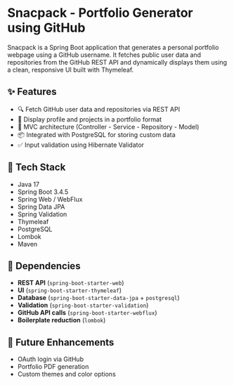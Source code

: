 # Snacpack - Portfolio Generator using GitHub

Snacpack is a Spring Boot application that generates a personal portfolio webpage using a GitHub username. It fetches public user data and repositories from the GitHub REST API and dynamically displays them using a clean, responsive UI built with Thymeleaf.

## ✨ Features

- 🔍 Fetch GitHub user data and repositories via REST API
- 🎨 Display profile and projects in a portfolio format
- 📄 MVC architecture (Controller - Service - Repository - Model)
- 📦 Integrated with PostgreSQL for storing custom data
- ✅ Input validation using Hibernate Validator

## 🚀 Tech Stack

- Java 17
- Spring Boot 3.4.5
- Spring Web / WebFlux
- Spring Data JPA
- Spring Validation
- Thymeleaf
- PostgreSQL
- Lombok
- Maven

## 🧩 Dependencies

- **REST API** (`spring-boot-starter-web`)  
- **UI** (`spring-boot-starter-thymeleaf`)  
- **Database** (`spring-boot-starter-data-jpa` + `postgresql`)  
- **Validation** (`spring-boot-starter-validation`)  
- **GitHub API calls** (`spring-boot-starter-webflux`)  
- **Boilerplate reduction** (`lombok`)  

## 📌 Future Enhancements

- OAuth login via GitHub
- Portfolio PDF generation
- Custom themes and color options

